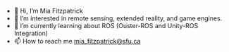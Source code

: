 - 👋 Hi, I’m Mia Fitzpatrick
- 👀 I’m interested in remote sensing, extended reality, and game engines.
- 🌱 I’m currently learning about ROS (Ouster-ROS and Unity-ROS Integration)
- 📫 How to reach me mia_fitzpatrick@sfu.ca
